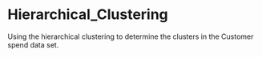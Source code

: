# Hierarchical_Clustering
Using the hierarchical clustering to determine the clusters in the Customer spend data set.
